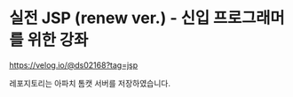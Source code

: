 # 실전 JSP (renew ver.) - 신입 프로그래머를 위한 강좌
<https://velog.io/@ds02168?tag=jsp>

레포지토리는 아파치 톰캣 서버를 저장하였습니다.
